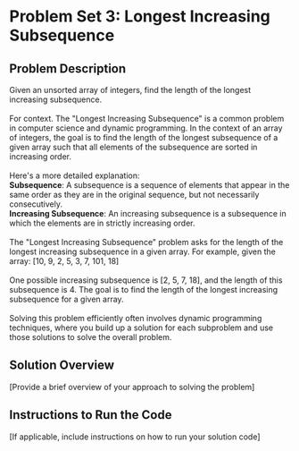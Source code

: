 # Problem Set 3: Longest Increasing Subsequence
## Problem Description
Given an unsorted array of integers, find the length of the longest increasing subsequence.
<br/><br/>
For context. The "Longest Increasing Subsequence" is a common problem in computer science and dynamic programming. In the context of an array of integers, the goal is to find the length of the longest subsequence of a given array such that all elements of the subsequence are sorted in increasing order.
<br/><br/>
Here's a more detailed explanation:
<br/>
**Subsequence**: A subsequence is a sequence of elements that appear in the same order as they
are in the original sequence, but not necessarily consecutively.
<br/>
**Increasing Subsequence**: An increasing subsequence is a subsequence in which the elements are
in strictly increasing order.
<br/><br/>
The "Longest Increasing Subsequence" problem asks for the length of the longest increasing subsequence in a given array. For example, given the array: [10, 9, 2, 5, 3, 7, 101, 18]
<br/><br/>
One possible increasing subsequence is [2, 5, 7, 18], and the length of this subsequence is 4. The goal
is to find the length of the longest increasing subsequence for a given array.
<br/><br/>
Solving this problem efficiently often involves dynamic programming techniques, where you build up a
solution for each subproblem and use those solutions to solve the overall problem.

## Solution Overview
[Provide a brief overview of your approach to solving the problem]
## Instructions to Run the Code
[If applicable, include instructions on how to run your solution code]